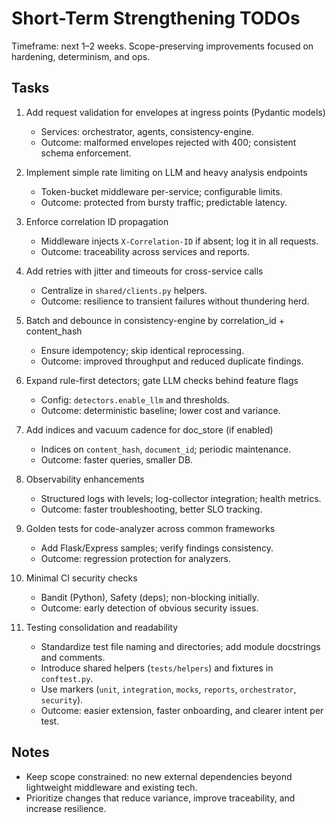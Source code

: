 # Short-Term Strengthening TODOs

Timeframe: next 1–2 weeks. Scope-preserving improvements focused on hardening, determinism, and ops.

## Tasks

1. Add request validation for envelopes at ingress points (Pydantic models)
   - Services: orchestrator, agents, consistency-engine.
   - Outcome: malformed envelopes rejected with 400; consistent schema enforcement.

2. Implement simple rate limiting on LLM and heavy analysis endpoints
   - Token-bucket middleware per-service; configurable limits.
   - Outcome: protected from bursty traffic; predictable latency.

3. Enforce correlation ID propagation
   - Middleware injects `X-Correlation-ID` if absent; log it in all requests.
   - Outcome: traceability across services and reports.

4. Add retries with jitter and timeouts for cross-service calls
   - Centralize in `shared/clients.py` helpers.
   - Outcome: resilience to transient failures without thundering herd.

5. Batch and debounce in consistency-engine by correlation_id + content_hash
   - Ensure idempotency; skip identical reprocessing.
   - Outcome: improved throughput and reduced duplicate findings.

6. Expand rule-first detectors; gate LLM checks behind feature flags
   - Config: `detectors.enable_llm` and thresholds.
   - Outcome: deterministic baseline; lower cost and variance.

7. Add indices and vacuum cadence for doc_store (if enabled)
   - Indices on `content_hash`, `document_id`; periodic maintenance.
   - Outcome: faster queries, smaller DB.

8. Observability enhancements
   - Structured logs with levels; log-collector integration; health metrics.
   - Outcome: faster troubleshooting, better SLO tracking.

9. Golden tests for code-analyzer across common frameworks
   - Add Flask/Express samples; verify findings consistency.
   - Outcome: regression protection for analyzers.

10. Minimal CI security checks
    - Bandit (Python), Safety (deps); non-blocking initially.
    - Outcome: early detection of obvious security issues.

11. Testing consolidation and readability
    - Standardize test file naming and directories; add module docstrings and comments.
    - Introduce shared helpers (`tests/helpers`) and fixtures in `conftest.py`.
    - Use markers (`unit`, `integration`, `mocks`, `reports`, `orchestrator`, `security`).
    - Outcome: easier extension, faster onboarding, and clearer intent per test.

## Notes

- Keep scope constrained: no new external dependencies beyond lightweight middleware and existing tech.
- Prioritize changes that reduce variance, improve traceability, and increase resilience.


